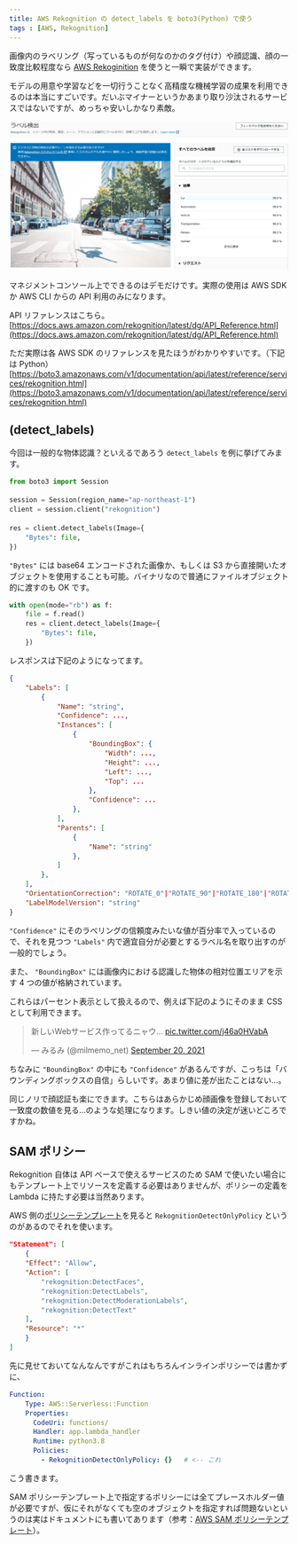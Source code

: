 ```yaml
---
title: AWS Rekognition の detect_labels を boto3(Python) で使う
tags : [AWS, Rekognition]
---
```


画像内のラベリング（写っているものが何なのかのタグ付け）や顔認識、顔の一致度比較程度なら [AWS Rekoginition](https://aws.amazon.com/jp/rekognition/) を使うと一瞬で実装ができます。

モデルの用意や学習などを一切行うことなく高精度な機械学習の成果を利用できるのは本当にすごいです。だいぶマイナーというかあまり取り沙汰されるサービスではないですが、めっちゃ安いしかなり素敵。

![aws_rekognition](../images/amazon_rekognition.png)

マネジメントコンソール上でできるのはデモだけです。実際の使用は AWS SDK か AWS CLI からの API 利用のみになります。

API リファレンスはこちら。  
[https://docs.aws.amazon.com/rekognition/latest/dg/API_Reference.html](https://docs.aws.amazon.com/rekognition/latest/dg/API_Reference.html)

ただ実際は各 AWS SDK のリファレンスを見たほうがわかりやすいです。（下記は Python）  
[https://boto3.amazonaws.com/v1/documentation/api/latest/reference/services/rekognition.html](https://boto3.amazonaws.com/v1/documentation/api/latest/reference/services/rekognition.html)

## (detect_labels)

今回は一般的な物体認識？といえるであろう `detect_labels` を例に挙げてみます。

```python
from boto3 import Session

session = Session(region_name="ap-northeast-1")
client = session.client("rekognition")

res = client.detect_labels(Image={
    "Bytes": file,
})
```

`"Bytes"` には base64 エンコードされた画像か、もしくは S3 から直接開いたオブジェクトを使用することも可能。バイナリなので普通にファイルオブジェクト的に渡すのも OK です。

```python
with open(mode="rb") as f:
    file = f.read()
    res = client.detect_labels(Image={
        "Bytes": file,
    })
```

レスポンスは下記のようになってます。

```json
{
    "Labels": [
        {
            "Name": "string",
            "Confidence": ...,
            "Instances": [
                {
                    "BoundingBox": {
                        "Width": ...,
                        "Height": ...,
                        "Left": ...,
                        "Top": ...
                    },
                    "Confidence": ...
                },
            ],
            "Parents": [
                {
                    "Name": "string"
                },
            ]
        },
    ],
    "OrientationCorrection": "ROTATE_0"|"ROTATE_90"|"ROTATE_180"|"ROTATE_270",
    "LabelModelVersion": "string"
}
```

`"Confidence"` にそのラベリングの信頼度みたいな値が百分率で入っているので、それを見つつ `"Labels"` 内で適宜自分が必要とするラベル名を取り出すのが一般的でしょう。

また、 `"BoundingBox"` には画像内における認識した物体の相対位置エリアを示す 4 つの値が格納されています。

これらはパーセント表示として扱えるので、例えば下記のようにそのまま CSS として利用できます。

<blockquote class="twitter-tweet"><p lang="ja" dir="ltr">新しいWebサービス作ってるニャウ... <a href="https://t.co/j46a0HVabA">pic.twitter.com/j46a0HVabA</a></p>&mdash; みるみ (@milmemo_net) <a href="https://twitter.com/milmemo_net/status/1439923570428104710?ref_src=twsrc%5Etfw">September 20, 2021</a></blockquote> <script async src="https://platform.twitter.com/widgets.js" charset="utf-8"></script>

ちなみに `"BoundingBox"` の中にも `"Confidence"` があるんですが、こっちは「バウンディングボックスの自信」らしいです。あまり値に差が出たことはない…。

同じノリで顔認証も楽にできます。こちらはあらかじめ顔画像を登録しておいて一致度の数値を見る…のような処理になります。しきい値の決定が迷いどころですかね。

## SAM ポリシー

Rekognition 自体は API ベースで使えるサービスのため SAM で使いたい場合にもテンプレート上でリソースを定義する必要はありませんが、ポリシーの定義を Lambda に持たす必要は当然あります。

AWS 側の[ポリシーテンプレート](https://docs.aws.amazon.com/ja_jp/serverless-application-model/latest/developerguide/serverless-policy-template-list.html#rekognition-detect-only-policy)を見ると `RekognitionDetectOnlyPolicy` というのがあるのでそれを使います。

```json
"Statement": [
    {
    "Effect": "Allow",
    "Action": [
        "rekognition:DetectFaces",
        "rekognition:DetectLabels",
        "rekognition:DetectModerationLabels",
        "rekognition:DetectText"
    ],
    "Resource": "*"
    }
]
```

先に見せておいてなんなんですがこれはもちろんインラインポリシーでは書かずに、

```yaml
Function:
    Type: AWS::Serverless::Function
    Properties:
      CodeUri: functions/
      Handler: app.lambda_handler
      Runtime: python3.8
      Policies:
        - RekognitionDetectOnlyPolicy: {}   # <-- これ
```

こう書きます。

SAM ポリシーテンプレート上で指定するポリシーには全てプレースホルダー値が必要ですが、仮にそれがなくても空のオブジェクトを指定すれば問題ないというのは実はドキュメントにも書いてあります（参考：[AWS SAM ポリシーテンプレート](https://docs.aws.amazon.com/ja_jp/serverless-application-model/latest/developerguide/serverless-policy-templates.html)）。
